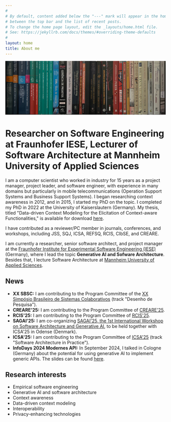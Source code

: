 ```yaml
---
#
# By default, content added below the "---" mark will appear in the home page
# between the top bar and the list of recent posts.
# To change the home page layout, edit the _layouts/home.html file.
# See: https://jekyllrb.com/docs/themes/#overriding-theme-defaults
#
layout: home
title: About me
---
```


![Here are some of the books on my shelf.](books2.jpg)

# Researcher on Software Engineering at Fraunhofer IESE, Lecturer of Software Architecture at Mannheim University of Applied Sciences

I am a computer scientist who worked in industry for 15 years as a project manager, project leader, and software engineer, with experience in many domains but particularly in mobile telecommunications (Operation Support Systems and Business Support Systems). I began researching context awareness in 2012, and in 2015, I started my PhD on the topic. I completed my PhD in 2022 at the University of Kaiserslautern (Germany). My thesis, titled "Data-driven Context Modeling for the Elicitation of Context-aware Functionalities," is available for download [here](https://publica.fraunhofer.de/bitstreams/7593ac9b-ade9-4871-8ac1-718995669a45/download).

I have contributed as a reviewer/PC member in journals, conferences, and workshops, including JSS, SQJ, ICSA, REFSQ, RCIS, CIbSE, and CREARE.

I am currently a researcher, senior software architect, and project manager at the [Fraunhofer Institute for Experimental Software Engineering (IESE)](https://www.iese.fraunhofer.de/) (Germany), where I lead the topic **Generative AI and Sofware Architecture**. Besides that, I lecture Software Architecture at [Mannheim University of Applied Sciences](https://www.hs-mannheim.de/).

## News
- **XX SBSC:** I am contributing to the Program Committee of the [XX Simpósio Brasileiro de Sistemas Colaborativos](https://sbsc.sbc.org.br/2025/index.php/desenho-de-pesquisa/) (track "Desenho de Pesquisa").
- **CREARE'25:** I am contributing to the Program Committee of [CREARE'25](https://creare.iese.de/).
- **RCIS'25:** I am contributing to the Program Committee of [RCIS'25](https://www.rcis-conf.com/rcis2025/).
- **SAGAI'25:** I am co-organizing [SAGAI'25, the 1st International Workshop on Software Architecture and Generative AI](https://www.iese.fraunhofer.de/en/events/sagai.html), to be held together with ICSA'25 in Odense (Denmark).
- **ICSA'25:** I am contributing to the Program Committee of [ICSA'25](https://conf.researchr.org/home/icsa-2025) (track "Software Architecture in Practice").
- **InfoDays 2024 Modernes API:** In September 2024, I talked in Cologne (Germany) about the potential for using generative AI to implement generic APIs. The slides can be found [here](202409266_Falcao_InfoDays-2024.pdf).

## Research interests

- Empirical software engineering
- Generative AI and software architecture
- Context awareness
- Data-driven context modeling
- Interoperability
- Privacy-enhancing technologies
